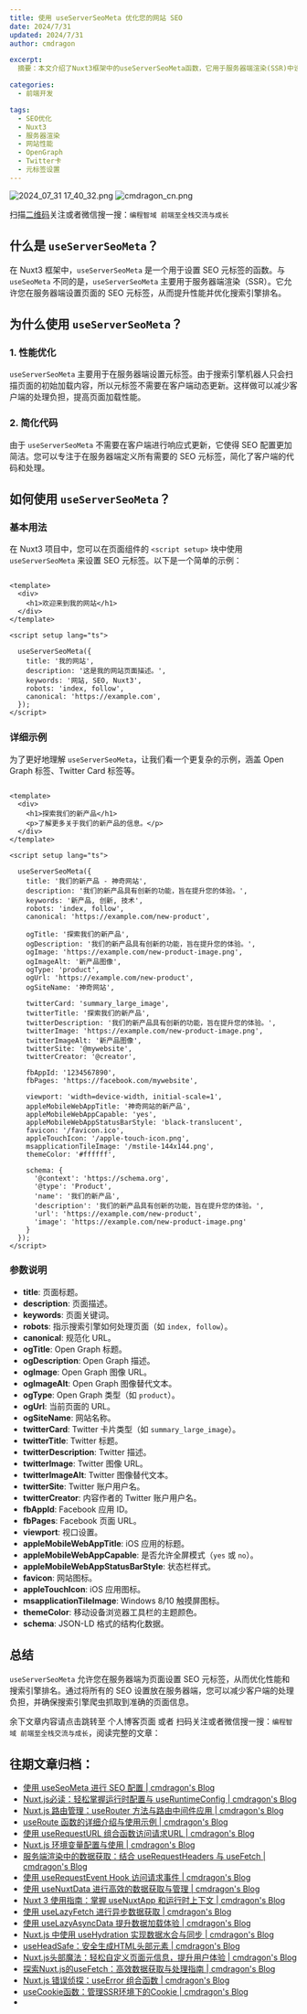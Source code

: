 ```yaml
---
title: 使用 useServerSeoMeta 优化您的网站 SEO
date: 2024/7/31
updated: 2024/7/31
author: cmdragon

excerpt:
  摘要：本文介绍了Nuxt3框架中的useServerSeoMeta函数，它用于服务器端渲染(SSR)中设置SEO元标签，以优化性能和搜索引擎排名。内容包括其基本用法、详细示例及各参数说明，强调了服务器端设置元标签对性能的提升和代码简化的好处。

categories:
  - 前端开发

tags:
  - SEO优化
  - Nuxt3
  - 服务器渲染
  - 网站性能
  - OpenGraph
  - Twitter卡
  - 元标签设置
---
```


<img src="https://static.amd794.com/blog/images/2024_07_31 17_40_32.png@blog" title="2024_07_31 17_40_32.png" alt="2024_07_31 17_40_32.png"/>

<img src="https://api2.cmdragon.cn/upload/cmder/20250304_012821924.jpg" title="cmdragon_cn.png" alt="cmdragon_cn.png"/>


扫描[二维码](https://api2.cmdragon.cn/upload/cmder/20250304_012821924.jpg)关注或者微信搜一搜：`编程智域 前端至全栈交流与成长`

## 什么是 `useServerSeoMeta`？

在 Nuxt3 框架中，`useServerSeoMeta` 是一个用于设置 SEO 元标签的函数。与 `useSeoMeta` 不同的是，`useServerSeoMeta`
主要用于服务器端渲染（SSR）。它允许您在服务器端设置页面的 SEO 元标签，从而提升性能并优化搜索引擎排名。

## 为什么使用 `useServerSeoMeta`？

### 1. 性能优化

`useServerSeoMeta` 主要用于在服务器端设置元标签。由于搜索引擎机器人只会扫描页面的初始加载内容，所以元标签不需要在客户端动态更新。这样做可以减少客户端的处理负担，提高页面加载性能。

### 2. 简化代码

由于 `useServerSeoMeta` 不需要在客户端进行响应式更新，它使得 SEO 配置更加简洁。您可以专注于在服务器端定义所有需要的 SEO
元标签，简化了客户端的代码和处理。

## 如何使用 `useServerSeoMeta`？

### 基本用法

在 Nuxt3 项目中，您可以在页面组件的 `<script setup>` 块中使用 `useServerSeoMeta` 来设置 SEO 元标签。以下是一个简单的示例：

```vue

<template>
  <div>
    <h1>欢迎来到我的网站</h1>
  </div>
</template>

<script setup lang="ts">

  useServerSeoMeta({
    title: '我的网站',
    description: '这是我的网站页面描述。',
    keywords: '网站, SEO, Nuxt3',
    robots: 'index, follow',
    canonical: 'https://example.com',
  });
</script>
```

### 详细示例

为了更好地理解 `useServerSeoMeta`，让我们看一个更复杂的示例，涵盖 Open Graph 标签、Twitter Card 标签等。

```vue

<template>
  <div>
    <h1>探索我们的新产品</h1>
    <p>了解更多关于我们的新产品的信息。</p>
  </div>
</template>

<script setup lang="ts">

  useServerSeoMeta({
    title: '我们的新产品 - 神奇网站',
    description: '我们的新产品具有创新的功能，旨在提升您的体验。',
    keywords: '新产品, 创新, 技术',
    robots: 'index, follow',
    canonical: 'https://example.com/new-product',

    ogTitle: '探索我们的新产品',
    ogDescription: '我们的新产品具有创新的功能，旨在提升您的体验。',
    ogImage: 'https://example.com/new-product-image.png',
    ogImageAlt: '新产品图像',
    ogType: 'product',
    ogUrl: 'https://example.com/new-product',
    ogSiteName: '神奇网站',

    twitterCard: 'summary_large_image',
    twitterTitle: '探索我们的新产品',
    twitterDescription: '我们的新产品具有创新的功能，旨在提升您的体验。',
    twitterImage: 'https://example.com/new-product-image.png',
    twitterImageAlt: '新产品图像',
    twitterSite: '@mywebsite',
    twitterCreator: '@creator',

    fbAppId: '1234567890',
    fbPages: 'https://facebook.com/mywebsite',

    viewport: 'width=device-width, initial-scale=1',
    appleMobileWebAppTitle: '神奇网站的新产品',
    appleMobileWebAppCapable: 'yes',
    appleMobileWebAppStatusBarStyle: 'black-translucent',
    favicon: '/favicon.ico',
    appleTouchIcon: '/apple-touch-icon.png',
    msapplicationTileImage: '/mstile-144x144.png',
    themeColor: '#ffffff',

    schema: {
      '@context': 'https://schema.org',
      '@type': 'Product',
      'name': '我们的新产品',
      'description': '我们的新产品具有创新的功能，旨在提升您的体验。',
      'url': 'https://example.com/new-product',
      'image': 'https://example.com/new-product-image.png'
    }
  });
</script>
```

### 参数说明

- **title**: 页面标题。
- **description**: 页面描述。
- **keywords**: 页面关键词。
- **robots**: 指示搜索引擎如何处理页面（如 `index, follow`）。
- **canonical**: 规范化 URL。
- **ogTitle**: Open Graph 标题。
- **ogDescription**: Open Graph 描述。
- **ogImage**: Open Graph 图像 URL。
- **ogImageAlt**: Open Graph 图像替代文本。
- **ogType**: Open Graph 类型（如 `product`）。
- **ogUrl**: 当前页面的 URL。
- **ogSiteName**: 网站名称。
- **twitterCard**: Twitter 卡片类型（如 `summary_large_image`）。
- **twitterTitle**: Twitter 标题。
- **twitterDescription**: Twitter 描述。
- **twitterImage**: Twitter 图像 URL。
- **twitterImageAlt**: Twitter 图像替代文本。
- **twitterSite**: Twitter 账户用户名。
- **twitterCreator**: 内容作者的 Twitter 账户用户名。
- **fbAppId**: Facebook 应用 ID。
- **fbPages**: Facebook 页面 URL。
- **viewport**: 视口设置。
- **appleMobileWebAppTitle**: iOS 应用的标题。
- **appleMobileWebAppCapable**: 是否允许全屏模式（`yes` 或 `no`）。
- **appleMobileWebAppStatusBarStyle**: 状态栏样式。
- **favicon**: 网站图标。
- **appleTouchIcon**: iOS 应用图标。
- **msapplicationTileImage**: Windows 8/10 触摸屏图标。
- **themeColor**: 移动设备浏览器工具栏的主题颜色。
- **schema**: JSON-LD 格式的结构化数据。

## 总结

`useServerSeoMeta` 允许您在服务器端为页面设置 SEO 元标签，从而优化性能和搜索引擎排名。通过将所有的 SEO
设置放在服务器端，您可以减少客户端的处理负担，并确保搜索引擎爬虫抓取到准确的页面信息。

余下文章内容请点击跳转至 个人博客页面 或者 扫码关注或者微信搜一搜：`编程智域 前端至全栈交流与成长`，阅读完整的文章：

## 往期文章归档：

- [使用 useSeoMeta 进行 SEO 配置 | cmdragon's Blog](https://blog.cmdragon.cn/posts/4ab349e1f178/)
- [Nuxt.js必读：轻松掌握运行时配置与 useRuntimeConfig | cmdragon's Blog](https://blog.cmdragon.cn/posts/014b8d25b5e5/)
- [Nuxt.js 路由管理：useRouter 方法与路由中间件应用 | cmdragon's Blog](https://blog.cmdragon.cn/posts/ad9936895e09/)
- [useRoute 函数的详细介绍与使用示例 | cmdragon's Blog](https://blog.cmdragon.cn/posts/eb8617e107bf/)
- [使用 useRequestURL 组合函数访问请求URL | cmdragon's Blog](https://blog.cmdragon.cn/posts/666fa6c8a5ea/)
- [Nuxt.js 环境变量配置与使用 | cmdragon's Blog](https://blog.cmdragon.cn/posts/c79d66614163/)
- [服务端渲染中的数据获取：结合 useRequestHeaders 与 useFetch | cmdragon's Blog](https://blog.cmdragon.cn/posts/e38e8d28511a/)
- [使用 useRequestEvent Hook 访问请求事件 | cmdragon's Blog](https://blog.cmdragon.cn/posts/2f2570605277/)
- [使用 useNuxtData 进行高效的数据获取与管理 | cmdragon's Blog](https://blog.cmdragon.cn/posts/5e9f5a2b593e/)
- [Nuxt 3 使用指南：掌握 useNuxtApp 和运行时上下文 | cmdragon's Blog](https://blog.cmdragon.cn/posts/f51bb8ed8307/)
- [使用 useLazyFetch 进行异步数据获取 | cmdragon's Blog](https://blog.cmdragon.cn/posts/117488d6538b/)
- [使用 useLazyAsyncData 提升数据加载体验 | cmdragon's Blog](https://blog.cmdragon.cn/posts/b8e3c2416dc7/)
- [Nuxt.js 中使用 useHydration 实现数据水合与同步 | cmdragon's Blog](https://blog.cmdragon.cn/posts/177c9c78744f/)
- [useHeadSafe：安全生成HTML头部元素 | cmdragon's Blog](https://blog.cmdragon.cn/posts/56ede6d7b04b/)
- [Nuxt.js头部魔法：轻松自定义页面元信息，提升用户体验 | cmdragon's Blog](https://blog.cmdragon.cn/posts/28859392f373/)
- [探索Nuxt.js的useFetch：高效数据获取与处理指南 | cmdragon's Blog](https://blog.cmdragon.cn/posts/b4311c856080/)
- [Nuxt.js 错误侦探：useError 组合函数 | cmdragon's Blog](https://blog.cmdragon.cn/posts/a86a834c8e7a/)
- [useCookie函数：管理SSR环境下的Cookie | cmdragon's Blog](https://blog.cmdragon.cn/posts/f36e9827abb4/)
- 

